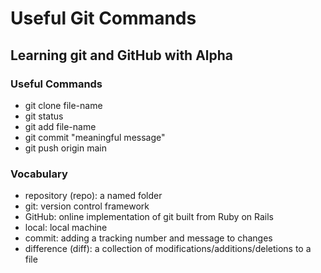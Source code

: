 # Useful Git Commands

## Learning git and GitHub with Alpha

### Useful Commands
- git clone file-name
- git status
- git add file-name
- git commit "meaningful message"
- git push origin main

### Vocabulary
- repository (repo): a named folder
- git: version control framework
- GitHub: online implementation of git built from Ruby on Rails
- local: local machine
- commit: adding a tracking number and message to changes
- difference (diff): a collection of modifications/additions/deletions to a file

